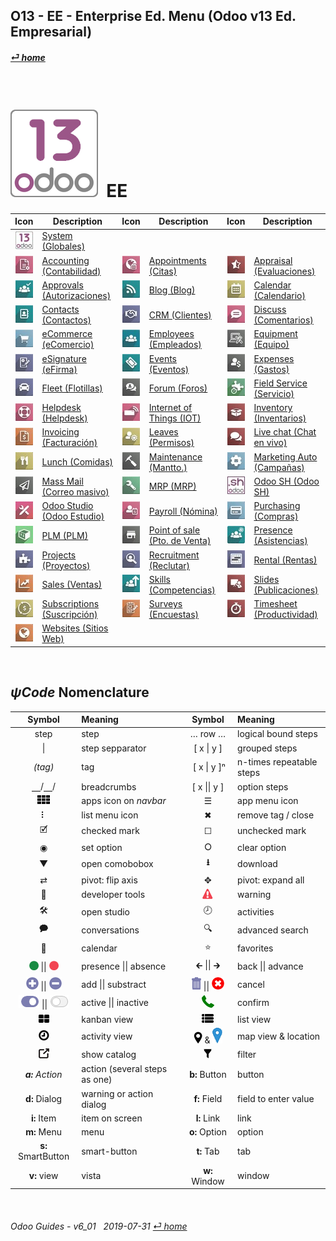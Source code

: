 ## O13 - EE - Enterprise Ed. Menu (Odoo v13 Ed. Empresarial)
#### [_&#x23CE; home_](/en-uk/en-uk-guides-menu.md)    
  
<br>

# ![o13](/doc/img/odoo13.png) &nbsp;EE
| Icon | Description | Icon | Description | Icon | Description |
| :---: | --- | :---: | --- | :---: | --- |
| ![o13](/doc/img/odoo13.jpg)               | [System (Globales)](/en-uk/o13/ee/o13/en-uk-o13-ee-o13-system_wide_guides.md)                     | | | |
| ![acc](/doc/img/account_accountant.jpg)   | [Accounting (Contabilidad)](/en-uk/o13/ee/acc/en-uk-o13-ee-acc-accounting_guides.md)              | ![apt](/doc/img/appointments.jpg)         | [Appointments (Citas)](/en-uk/o13/ee/apt/en-uk-o13-ee-apt-appointments_guides.md)                 | ![apr](/doc/img/hr_appraisal.jpg)         | [Appraisal (Evaluaciones)](/en-uk/o13/ee/apr/en-uk-o13-ee-apr-appraisal_guides.md)                |
| ![apv](/doc/img/approval.jpg)             | [Approvals (Autorizaciones)](/en-uk/o13/ee/apv/en-uk-o13-ee-apv-approvals_guides.md)              | ![blg](/doc/img/website_blog.jpg)         | [Blog (Blog)](/en-uk/o13/ee/blg/en-uk-o13-ee-blg-blog_guides.md)                                  | ![cal](/doc/img/calendar.jpg)             | [Calendar (Calendario)](/en-uk/o13/ee/cal/en-uk-o13-ee-cal-calendar_guides.md)                    |
| ![ctc](/doc/img/contacts.jpg)             | [Contacts (Contactos)](/en-uk/o13/ee/ctc/en-uk-o13-ee-ctc-contacts_guides.md)                     | ![crm](/doc/img/crm.jpg)                  | [CRM (Clientes)](/en-uk/o13/ee/crm/en-uk-o13-ee-crm-crm_guides.md)                                | ![dsc](/doc/img/discuss.jpg)              | [Discuss (Comentarios)](/en-uk/o13/ee/dsc/en-uk-o13-ee-dsc-discuss_guides.md)                     |
| ![eco](/doc/img/website_sale.jpg)         | [eCommerce (eComercio)](/en-uk/o13/ee/eco/en-uk-o13-ee-eco-ecommerce_guides.md)                   | ![emp](/doc/img/hr_employees.jpg)         | [Employees (Empleados)](/en-uk/o13/ee/emp/en-uk-o13-ee-emp-employees_guides.md)                   | ![equ](/doc/img/equipment.jpg)            | [Equipment (Equipo)](/en-uk/o13/ee/equ/en-uk-o13-ee-equ-equipment_guides.md)                      |
| ![esg](/doc/img/website_sign.jpg)         | [eSignature (eFirma)](/en-uk/o13/ee/esg/en-uk-o13-ee-esg-esignature_guides.md)                    | ![eve](/doc/img/event.jpg)                | [Events (Eventos)](/en-uk/o13/ee/eve/en-uk-o13-ee-eve-events_guides.md)                           | ![exp](/doc/img/hr_expense.jpg)           | [Expenses (Gastos)](/en-uk/o13/ee/exp/en-uk-o13-ee-exp-expenses_guides.md)                        |
| ![flt](/doc/img/fleet.jpg)                | [Fleet (Flotillas)](/en-uk/o13/ee/flt/en-uk-o13-ee-flt-fleet_guides.md)                           | ![for](/doc/img/website_forum.jpg)        | [Forum (Foros)](/en-uk/o13/ee/for/en-uk-o13-ee-for-forum_guides.md)                               | ![fsv](/doc/img/field_service.jpg)        | [Field Service (Servicio)](/en-uk/o13/ee/fsv/en-uk-o13-ee-fsv-field_service_guides.md)            |
| ![hdk](/doc/img/helpdesk.jpg)             | [Helpdesk (Helpdesk)](/en-uk/o13/ee/hdk/en-uk-o13-ee-hdk-helpdesk_guides.md)                      | ![iot](/doc/img/iot.jpg)                  | [Internet of Things (IOT)](/en-uk/o13/ee/iot/en-uk-o13-ee-iot-internet_of_things_guides.md)       | ![inv](/doc/img/stock.jpg)                | [Inventory (Inventarios)](/en-uk/o13/ee/inv/en-uk-o13-ee-inv-inventory_guides.md)                 |
| ![ivc](/doc/img/account_invoicing.jpg)    | [Invoicing (Facturación)](/en-uk/o13/ee/ivc/en-uk-o13-ee-ivc-invoicing_guides.md)                 | ![lvs](/doc/img/leaves.jpg)               | [Leaves (Permisos)](/en-uk/o13/ee/lvs/en-uk-o13-ee-lvs-leaves_guides.md)                          | ![lvc](/doc/img/im_livechat.jpg)          | [Live chat (Chat en vivo)](/en-uk/o13/ee/lch/en-uk-o13-ee-lch-live_chat_guides.md)                |
| ![lun](/doc/img/lunch.jpg)                | [Lunch (Comidas)](/en-uk/o13/ee/lun/en-uk-o13-ee-lun-lunch_guides.md)                             | ![mnt](/doc/img/maintenance.jpg)          | [Maintenance (Mantto.)](/en-uk/o13/ee/mnt/en-uk-o13-ee-mnt-maintenance_guides.md)                 | ![mka](/doc/img/marketing_automation.jpg) | [Marketing Auto (Campañas)](/en-uk/o13/ee/mka/en-uk-o13-ee-mka-marketing_automation_guides.md)    |
| ![msm](/doc/img/mass_mailing.jpg)         | [Mass Mail (Correo masivo)](/en-uk/o13/ee/msm/en-uk-o13-ee-msm-mass_marketing_guides.md)          | ![mrp](/doc/img/mrp.jpg)                  | [MRP (MRP)](/en-uk/o13/ee/mrp/en-uk-o13-ee-mrp-mrp_guides.md)                                     | ![osh](/doc/img/odoosh.jpg)               | [Odoo SH (Odoo SH)](/en-uk/o13/ee/osh/en-uk-o13-ee-osh-odoo_sh_guides.md)                         |
| ![stu](/doc/img/web_studio.jpg)           | [Odoo Studio (Odoo Estudio)](/en-uk/o13/ee/stu/en-uk-o13-ee-stu-studio_guides.md)                 | ![pyr](/doc/img/hr_payroll.jpg)           | [Payroll (Nómina)](/en-uk/o13/ee/pyr/en-uk-o13-ee-pyr-payroll_guides.md)                          | ![pch](/doc/img/purchase.jpg)             | [Purchasing (Compras)](/en-uk/o13/ee/pch/en-uk-o13-ee-pch-purchasing_guides.md)                   |
| ![plm](/doc/img/plm.jpg)                  | [PLM (PLM)](/en-uk/o13/ee/plm/en-uk-o13-ee-plm-plm_guides.md)                                     | ![pos](/doc/img/point_of_sale.jpg)        | [Point of sale (Pto. de Venta)](/en-uk/o13/ee/pos/en-uk-o13-ee-pos-point_of_sale_guides.md)       | ![psc](/doc/img/hr_presence.jpg)          | [Presence (Asistencias)](/en-uk/o13/ee/psc/en-uk-o13-ee-psc-presence_guides.md)                   |
| ![prj](/doc/img/project.jpg)              | [Projects (Proyectos)](/en-uk/o13/ee/prj/en-uk-o13-ee-prj-projects_guides.md)                     | ![rcr](/doc/img/hr_recruitment.jpg)       | [Recruitment (Reclutar)](/en-uk/o13/ee/rcr/en-uk-o13-ee-rcr-recruitment_guides.md)                | ![rnt](/doc/img/rental.jpg)               | [Rental (Rentas)](/en-uk/o13/ee/rnt/en-uk-o13-ee-rnt-rental_guides.md)                            |
| ![sls](/doc/img/sale.jpg)                 | [Sales (Ventas)](/en-uk/o13/ee/sls/en-uk-o13-ee-sls-sales_guides.md)                              | ![skm](/doc/img/hr_skills.jpg)            | [Skills (Competencias)](/en-uk/o13/ee/skm/en-uk-o13-ee-skm-skills_guides.md)                      | ![sli](/doc/img/website_slides.jpg)       | [Slides (Publicaciones)](/en-uk/o13/ee/sli/en-uk-o13-ee-sli-slides_guides.md)                     |
| ![sub](/doc/img/sale_subscription.jpg)    | [Subscriptions (Suscripción)](/en-uk/o13/ee/sub/en-uk-o13-ee-sub-subscriptions_guides.md)         | ![svy](/doc/img/survey.jpg)               | [Surveys (Encuestas)](/en-uk/o13/ee/svy/en-uk-o13-ee-svy-survey_guides.md)                        | ![tsh](/doc/img/hr_timesheet.jpg)         | [Timesheet (Productividad)](/en-uk/o13/ee/tsh/en-uk-o13-ee-tsh-timesheet_guides.md)               |
| ![web](/doc/img/website.jpg)              | [Websites (Sitios Web)](/en-uk/o13/ee/web/en-uk-o13-ee-web-websites_builder_guides.md)            | | | | |

<br>

## _&#x03C8;Code_ Nomenclature
[***Sync***]: # (README)  
[***Sync***]: # (homepCodeBrief_spa)  
[***Sync***]: # (en-uk-o13-ce-guides_menu)  

| Symbol | Meaning | Symbol | Meaning | 
| :---: | :--- | :---: | :--- |
| step | step | &#x2026; row &#x2026; | logical bound steps |
| \| | step sepparator | \[ x \| y ] | grouped steps |
| _(tag)_ | tag | &nbsp;\[ x \| y \]&#x207F; | n-times repeatable steps |
| &#x23BD;/&#x23BD;/ | breadcrumbs | \[ x \|\| y ] | option steps |
| ![apps](/doc/img/apps.png) | apps icon on _navbar_ | &#x2630; | app menu icon |
| &#x2807; | list menu icon | &#x2716; | remove tag / close |
| &#x1F5F9; | checked mark | &#x2610; | unchecked mark |
| &#x25C9; | set option | &#x2B58; | clear option |
| &#x25BC; | open comobobox | **&#x2B73;** | download |
| &#x21C4; | pivot: flip axis | &#x2725; | pivot: expand all |
| &#x1F41E; | developer tools | ![warning](/doc/img/warning.png) | warning |
| &#x1F6E0; | open studio | &#x1F557; | activities |
| &#x1F5ED; | conversations | &#x1F50D; | advanced search |
| &#x1F4C5; | calendar | &#x2B50; | favorites |
| ![presence_yes](/doc/img/presence_yes.png) \|\| ![presence_no](/doc/img/presence_no.png) | presence \|\| absence | &#x1F870; \|\| &#x1F872; | back \|\| advance |
| ![add](/doc/img/button_add.png) \|\| ![sub](/doc/img/button_sub.png) | add \|\| substract | ![trashcan](/doc/img/trashcan.png) \|\| ![cancel](/doc/img/cancel.png) | cancel |
| ![active](/doc/img/active.png) \|\| ![inactive](/doc/img/inactive.png) | active \|\| inactive | ![phone_receiver](/doc/img/phone_receiver.png) | confirm |
| ![view_kanban](/doc/img/view_kanban.png) | kanban view | ![view_list](/doc/img/view_list.png) | list view |
| ![view_activity](/doc/img/view_activity.png) | activity view | ![view_map](/doc/img/view_map.png) & ![map_location](/doc/img/map_location.png)| map view & location|
| ![show_catalog](/doc/img/show_catalog.png) | show catalog | ![filter](/doc/img/filter.png) | filter |
| _**a:** Action_ | action (several steps as one) | **b:** Button | button |
| **d:** Dialog | warning or action dialog | **f:** Field | field to enter value |
| **i:** Item | item on screen | **l:** Link | link |
| **m:** Menu | menu | **o:** Option | option | 
| **s:** SmartButton | smart-button | **t:** Tab | tab | v:View |
| **v:** view | vista | **w:** Window | window |

<br>  
  
###### Odoo Guides - v6_01 &nbsp; 2019-07-31  [_&#x23CE; home_](/en-uk/en-uk-guides-menu.md)  
